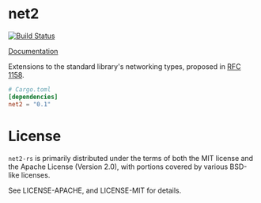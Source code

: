 # net2

[![Build Status](https://travis-ci.org/alexcrichton/net2-rs.svg?branch=master)](https://travis-ci.org/alexcrichton/net2-rs)

[Documentation](http://alexcrichton.com/net2-rs/net2/index.html)

Extensions to the standard library's networking types, proposed in [RFC
1158][rfc].


[rfc]: https://github.com/alexcrichton/rfcs/blob/net2.1/text/0000-io-net-2.1.md

```toml
# Cargo.toml
[dependencies]
net2 = "0.1"
```

# License

`net2-rs` is primarily distributed under the terms of both the MIT license and
the Apache License (Version 2.0), with portions covered by various BSD-like
licenses.

See LICENSE-APACHE, and LICENSE-MIT for details.
